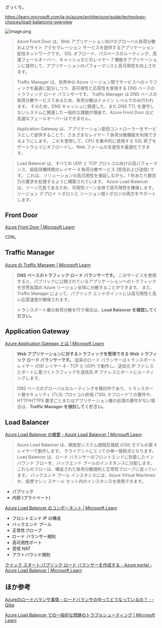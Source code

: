 ざっくり。

https://learn.microsoft.com/ja-jp/azure/architecture/guide/technology-choices/load-balancing-overview

![image.png](https://qiita-image-store.s3.ap-northeast-1.amazonaws.com/0/93824/1e52e012-409b-47e2-9f02-0f53dd40763f.png)

>Azure Front Door は、Web アプリケーション向けのグローバル負荷分散およびサイト アクセラレーション サービスを提供するアプリケーション配信ネットワークです。 SSL オフロード、パスベースのルーティング、高速フェールオーバー、キャッシュなどのレイヤー 7 機能をアプリケーションに提供して、アプリケーションのパフォーマンスと高可用性を向上させます。

>Traffic Manager は、世界中の Azure リージョン間でサービスへのトラフィックを最適に配分しつつ、高可用性と応答性を実現する DNS ベースのトラフィック ロード バランサーです。 Traffic Manager は DNS ベースの負荷分散サービスであるため、負荷分散はドメイン レベルでのみ行われます。 そのため、DNS キャッシュに関連した、また DNS TTL を遵守しないシステムに関連した一般的な課題が理由で、Azure Front Door ほど高速なフェールオーバーはできません。

>Application Gateway は、アプリケーション配信コントローラーをサービスとして提供することで、さまざまなレイヤー 7 負荷分散機能を利用できるようにします。 これを使用して、CPU を集中的に使用する SSL 終了をゲートウェイにオフロードし、Web ファームの生産性を最適化できます。

>Load Balancer は、すべての UDP と TCP プロトコル向けの高パフォーマンス、超低待機時間のレイヤー 4 負荷分散サービス (受信および送信) です。 これは、ソリューションの高可用性を保証しながら、1 秒あたり数百万の要求を処理するように構築されています。 Azure Load Balancer は、ゾーン冗長であるため、可用性ゾーン全体で高可用性を確保します。 リージョン デプロイ トポロジと リージョン間トポロジの両方をサポートします。

## Front Door
[Azure Front Door | Microsoft Learn](https://learn.microsoft.com/ja-jp/azure/frontdoor/front-door-overview)

CDN。

## Traffic Manager
[Azure の Traffic Manager | Microsoft Learn](https://learn.microsoft.com/ja-jp/azure/traffic-manager/traffic-manager-overview)

> **DNS ベースのトラフィック ロード バランサーです。** このサービスを使用すると、パブリックに公開されているアプリケーションへのトラフィックを世界各国の Azure リージョン全体に分散することができます。 また、Traffic Manager によって、パブリック エンドポイントには高可用性と高い応答速度が確保されます。

> トランスポート層の負荷分散を行う場合は、**Load Balancer を確認してください。**


## Application Gateway
[Azure Application Gateway とは | Microsoft Learn](https://learn.microsoft.com/ja-jp/azure/application-gateway/overview)

> **Web アプリケーションに対するトラフィックを管理できる Web トラフィック ロード バランサーです。** 従来のロード バランサーはトランスポート レイヤー (OSI レイヤー 4 - TCP と UDP) で動作し、送信元 IP アドレスとポートに基づくトラフィックを送信先 IP アドレスとポートにルーティングします。

> DNS ベースのグローバルなルーティングを検討中であり、トランスポート層セキュリティ (TLS) プロトコル終端 ("SSL オフロード") の要件や、HTTP/HTTPS 要求ごとまたはアプリケーション層の処理の要件がない場合は、**Traffic Manager を検討してください。**



## Load Balancer
[Azure Load Balancer の概要 - Azure Load Balancer | Microsoft Learn](https://learn.microsoft.com/ja-jp/azure/load-balancer/load-balancer-overview)

> Azure Load Balancer は、開放型システム間相互接続 (OSI) モデルの第 4 レイヤーで動作します。 クライアントにとっての単一接続点となります。 Load Balancer は、ロード バランサーのフロントエンドに到着したインバウンド フローを、バックエンド プールのインスタンスに分配します。 これらのフローは、構成された負荷分散規則と正常性プローブに従っています。 バックエンド プール インスタンスには、Azure Virtual Machines か、仮想マシン スケール セット内のインスタンスを使用できます。

- パブリック
- 内部 (プライベート)



[Azure Load Balancer のコンポーネント | Microsoft Learn](https://learn.microsoft.com/ja-jp/azure/load-balancer/components#frontend-ip-configurations)
- フロントエンド IP の構成
- バックエンド プール
- 正常性プローブ
- ロード バランサー規則
- 高可用性ポート
- 受信 NAT
- アウトバウンド規則

[クイック スタート:パブリック ロード バランサーを作成する - Azure portal - Azure Load Balancer | Microsoft Learn](https://learn.microsoft.com/ja-jp/azure/load-balancer/quickstart-load-balancer-standard-public-portal)



## ほか参考

[Azureのロードバランサ事情 - ロードバランサの中ってどうなっているの？ - - Qiita](https://qiita.com/yuhattor/items/60e4547019473761be3f)

[Azure Load Balancer での一般的な問題のトラブルシューティング | Microsoft Learn](https://learn.microsoft.com/ja-jp/azure/load-balancer/load-balancer-troubleshoot)
